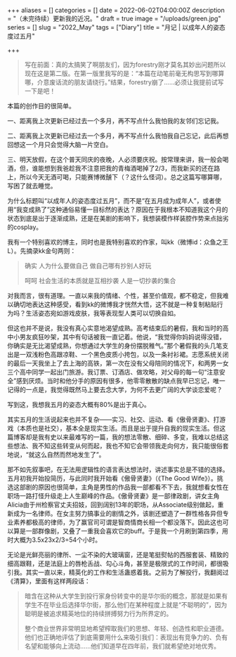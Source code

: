 +++
aliases = []
categories = []
date = 2022-06-02T04:00:00Z
description = "（未完待续）更新我的近况。"
draft = true
image = "/uploads/green.jpg"
series = []
slug = "2022_May"
tags = ["Diary"]
title = "月记 | 以成年人的姿态度过五月"

+++
> 写在前面：真的太搞笑了啊朋友们，因为forestry刚才莫名其妙出问题所以现在这是第二版。在第一版里我写的是：“本篇在动笔前毫无构思写到哪算哪，介意废话流的朋友请绕行。”结果，forestry崩了......必须让我提前试写一下是吧！

本篇的创作目的很简单。

一、距离我上次更新已经过去一个多月，再不写点什么我怕我的友邻们忘记我。

二、距离我上次更新已经过去一个多月，再不写点什么我怕我自己忘记，此后再想回想这一个月只会觉得大脑一片空白。

三、明天放假，在这个普天同庆的夜晚，人必须要庆祝。按常理来讲，我一般会喝酒，但，谁能想到我爸趁我不注意把我的青梅酒喝掉了2/3，而我新买的还在路上，所以今天无酒可喝，只能赛博微醺下（？这什么怪词）。总之这篇写哪算哪，写困了就去睡觉。

为什么标题叫“以成年人的姿态度过五月”，而不是“在五月成为成年人”，或者使用“我变成熟了”这种通俗易懂一目标然的表达？原因在于我根本不知道我这个月的状态到底是出于逐渐成熟，还是在美剧的影响下，我想装模作样装腔作势来点拙劣的cosplay。

我有一个特别喜欢的博主，同时也是我特别喜欢的作家，叫kk（微博id：众鱼之王L）。先摘录kk金句两则：

> 确实 人为什么要做自己 做自己哪有抄别人好玩
>
> 呵呵 社会生活的本质就是互相抄袭 人是一切抄袭的集合

对我而言，很有道理。一直以来我的情绪、个性，甚至价值观，都不稳定，但我难以确切地表达这种感受，看到kk的微博我才恍然大悟，这不就是一种复制粘贴行为吗？生活姿态宛如游戏皮肤，我等表现型人类可以切换自如。

但这也并不是说，我没有真心实意地渴望成熟。高考结束后的暑假，我和当时的高中小男友疯狂吵架，其中有句话被我一直记着。他说，“我觉得你妈妈说得没错，你确实是无比渴望成熟，你想通过大学生的身份摆脱稚气。”那个暑假我的头几笔支出是一双浅粉色高跟凉鞋、一个黑色皮质小挎包，以及一条衬衫裙。志愿系统关闭的最后一天我坐上了去上海的高铁，第一次在没有父母陪同的情况下，和两男一女三个高中同学一起出门旅游。我订票、订酒店、做攻略，对父母的每一句“注意安全”感到厌烦。当时和他分手的原因有很多，他零零散散的缺点我早已忘记，唯一记得的一点是，我觉得既然马上要去念大学，为何不去更广阔的大学谈恋爱呢？

写到这，我想我五月的姿态大概有80%是出于真心。

其实五月的生活说起来也并不复杂——实习、社交、运动、看《傲骨贤妻》、打游戏（本质也是社交），基本全是现实生活。而且是出于提升自我的现实生活。但这篇博客却是我有史以来最难写的一篇，我的想法零散、细碎、多变，我难以总结这些想法、我不知这些转变从何而起，我也不知它会带领我走向何方，我只能很俗套地说，“就这么自然而然地发生了”。

那不如先叙事吧，在无法用逻辑性的语言表达想法时，讲述事实总是不错的选择。五月初我开始投简历，与此同时我开始看《傲骨贤妻》（《The Good Wife》）。挑选这部剧的原因也很简单，主角是男性的作品我一部都看不下去，我就想看女性在职场一路打怪升级走上人生巅峰的作品。《傲骨贤妻》是一部律政剧，讲女主角Alicia由于州检察官丈夫招妓，回到阔别13年的职场，从Associate级别做起，重新成为一名律师。在女主努力搞事业的剧情之外，该剧还塑造了一群性格各异但专业素养都极高的律师，为了赢官司可谓是智商情商长相一个都没落下。因此这也可以算是一部群像剧，又叠了一重我会喜欢它的buff。于是我一个月刷到第四季，用时大概为3.5x23x2/3=54个小时。

无论是光鲜亮丽的律所、一尘不染的大玻璃窗，还是笔挺熨帖的西服套装、精致的细高跟鞋，还是法庭上的唇枪舌战、勾心斗角，甚至是极限式的工作时间，都很吸引我。其实一直以来，精英化的工作和生活蛊惑着我。之前为了解投行，我翻阅过《清算》，里面有这样两段话：

> 暗含在这种从大学生到投行家身份转变中的是华尔街的概念，那就是如果有学生不在毕业后选择华尔街，那么他们在某种程度上就是“不聪明的”，因为聪明是被追求精英地位的持续拼搏努力行为所界定的。
>
> 整个商业世界非常明显地希望榨取我们的思想、年轻、创造性和职业道德。他们也正确地评估了到底需要用什么来吸引我们：表现出有竞争力的、负有名望和能够向上流动……他们知道早在四年前，我们就希望绝对地优秀。
